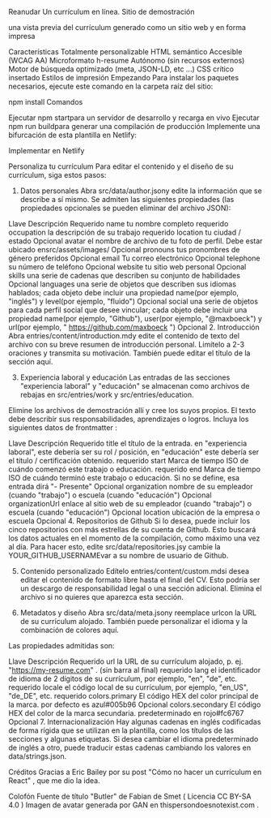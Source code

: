 Reanudar
Un currículum en línea. Sitio de demostración

una vista previa del currículum generado como un sitio web y en forma impresa

Características
Totalmente personalizable
HTML semántico
Accesible (WCAG AA)
Microformato h-resume
Autónomo (sin recursos externos)
Motor de búsqueda optimizado (meta, JSON-LD, etc ...)
CSS crítico insertado
Estilos de impresión
Empezando
Para instalar los paquetes necesarios, ejecute este comando en la carpeta raíz del sitio:

npm install
Comandos

Ejecutar npm startpara un servidor de desarrollo y recarga en vivo
Ejecutar npm run buildpara generar una compilación de producción
Implemente una bifurcación de esta plantilla en Netlify:

Implementar en Netlify

Personaliza tu currículum
Para editar el contenido y el diseño de su currículum, siga estos pasos:

1. Datos personales
Abra src/data/author.jsony edite la información que se describe a sí mismo. Se admiten las siguientes propiedades (las propiedades opcionales se pueden eliminar del archivo JSON):

Llave	Descripción	Requerido
name	tu nombre completo	requerido
occupation	la descripción de su trabajo	requerido
location	tu ciudad / estado	Opcional
avatar	el nombre de archivo de tu foto de perfil. Debe estar ubicado ensrc/assets/images/	Opcional
pronouns	tus pronombres de género preferidos	Opcional
email	Tu correo electrónico	Opcional
telephone	su número de teléfono	Opcional
website	tu sitio web personal	Opcional
skills	una serie de cadenas que describen su conjunto de habilidades	Opcional
languages	una serie de objetos que describen sus idiomas hablados; cada objeto debe incluir una propiedad name(por ejemplo, "inglés") y level(por ejemplo, "fluido")	Opcional
social	una serie de objetos para cada perfil social que desee vincular; cada objeto debe incluir una propiedad name(por ejemplo, "Github"), user(por ejemplo, "@maxboeck") y url(por ejemplo, " https://github.com/maxboeck ")	Opcional
2. Introducción
Abra entries/content/introduction.mdy edite el contenido de texto del archivo con su breve resumen de introducción personal. Limítelo a 2-3 oraciones y transmita su motivación. También puede editar el título de la sección aquí.

3. Experiencia laboral y educación
Las entradas de las secciones "experiencia laboral" y "educación" se almacenan como archivos de rebajas en src/entries/work y src/entries/education.

Elimine los archivos de demostración allí y cree los suyos propios. El texto debe describir sus responsabilidades, aprendizajes o logros. Incluya los siguientes datos de frontmatter :

Llave	Descripción	Requerido
title	el título de la entrada. en "experiencia laboral", este debería ser su rol / posición, en "educación" este debería ser el título / certificación obtenido.	requerido
start	Marca de tiempo ISO de cuándo comenzó este trabajo o educación.	requerido
end	Marca de tiempo ISO de cuándo terminó este trabajo o educación. Si no se define, esa entrada dirá "- Presente"	Opcional
organization	nombre de su empleador (cuando "trabajo") o escuela (cuando "educación")	Opcional
organizationUrl	enlace al sitio web de su empleador (cuando "trabajo") o escuela (cuando "educación")	Opcional
location	ubicación de la empresa o escuela	Opcional
4. Repositorios de Github
Si lo desea, puede incluir los cinco repositorios con más estrellas de su cuenta de Github. Esto buscará los datos actuales en el momento de la compilación, como máximo una vez al día. Para hacer esto, edite src/data/repositories.jsy cambie la YOUR_GITHUB_USERNAMEvar a su nombre de usuario de Github.

5. Contenido personalizado
Edítelo entries/content/custom.mdsi desea editar el contenido de formato libre hasta el final del CV. Esto podría ser un descargo de responsabilidad legal o una sección adicional. Elimina el archivo si no quieres que aparezca esta sección.

6. Metadatos y diseño
Abra src/data/meta.jsony reemplace urlcon la URL de su currículum alojado. También puede personalizar el idioma y la combinación de colores aquí.

Las propiedades admitidas son:

Llave	Descripción	Requerido
url	la URL de su currículum alojado, p. ej. "https://my-resume.com" . (sin barra al final)	requerido
lang	el identificador de idioma de 2 dígitos de su currículum, por ejemplo, "en", "de", etc.	requerido
locale	el código local de su currículum, por ejemplo, "en_US", "de_DE", etc.	requerido
colors.primary	El código HEX del color principal de la marca. por defecto es azul#005b96	Opcional
colors.secondary	El código HEX del color de la marca secundaria. predeterminado en rojo#fc6767	Opcional
7. Internacionalización
Hay algunas cadenas en inglés codificadas de forma rígida que se utilizan en la plantilla, como los títulos de las secciones y algunas etiquetas. Si desea cambiar el idioma predeterminado de inglés a otro, puede traducir estas cadenas cambiando los valores en data/strings.json.

Créditos
Gracias a Eric Bailey por su post "Cómo no hacer un currículum en React" , que me dio la idea.

Colofón
Fuente de título "Butler" de Fabian de Smet ( Licencia CC BY-SA 4.0 )
Imagen de avatar generada por GAN en thispersondoesnotexist.com .
